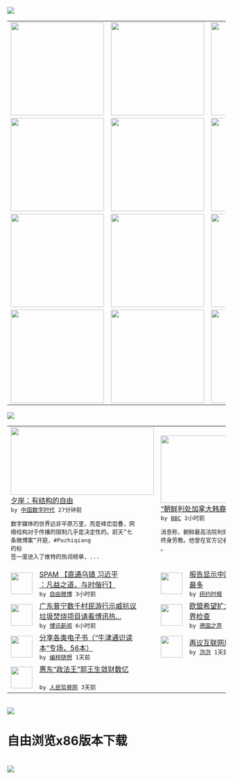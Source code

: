 

<a href="https://github.com/greatfire/z/raw/master/FreeBrowser.apk"><img src="https://raw.githubusercontent.com/greatfire/wiki/master/x/header.png" /></a><table><tr><td width="262" align="center" valign="center"><a href="https://github.com/greatfire/wiki/wiki/nyt" title="纽约时报中文网 国际纵览"><img src="https://raw.githubusercontent.com/greatfire/wiki/master/x/nyt_flag.png" width="215"/></a></td><td width="262" align="center" valign="center"><a href="https://github.com/greatfire/wiki/wiki/dw" title=""><img src="https://raw.githubusercontent.com/greatfire/wiki/master/x/dw_flag.png" width="215"/></a></td><td width="262" align="center" valign="center"><a href="https://github.com/greatfire/wiki/wiki/rmjd" title=""><img src="https://raw.githubusercontent.com/greatfire/wiki/master/x/rmjd_flag.png" width="215"/></a></td></tr><tr><td width="262" align="center" valign="center"><a href="https://github.com/paopaonetizen/website" title="泡泡 - 未经审查的互联网信息"><img src="https://raw.githubusercontent.com/greatfire/wiki/master/x/pp_flag.png" width="215"/></a></td><td width="262" align="center" valign="center"><a href="https://github.com/getlantern/mirror" title="以及自由微博和GreatFire.org官方中文论坛"><img src="https://raw.githubusercontent.com/greatfire/wiki/master/x/lantern_flag.png" width="215"/></a></td><td width="262" align="center" valign="center"><a href="https://github.com/cdtmirrors/m/" title=""><img src="https://raw.githubusercontent.com/greatfire/wiki/master/x/cdt_flag.png" width="215"/></a></td></tr><tr><td width="262" align="center" valign="center"><a href="https://github.com/program-think/blog" title="编程随想的博客"><img src="https://raw.githubusercontent.com/greatfire/wiki/master/x/pt_flag.png" width="215"/></a></td><td width="262" align="center" valign="center"><a href="https://github.com/greatfire/wiki/wiki/bbc" title=""><img src="https://raw.githubusercontent.com/greatfire/wiki/master/x/bbc_flag.png" width="215"/></a></td><td width="262" align="center" valign="center"><a href="https://github.com/freeweibo/s" title="自由微博 - 匿名和不受屏蔽的新浪微博搜索"><img src="https://raw.githubusercontent.com/greatfire/wiki/master/x/fw_flag.png" width="215"/></a></td></tr><tr><td width="262" align="center" valign="center"><a href="https://github.com/greatfire/wiki/wiki/google" title=""><img src="https://raw.githubusercontent.com/greatfire/wiki/master/x/google_flag.png" width="215"/></a></td><td width="262" align="center" valign="center"><a href="https://github.com/bxnews/boxun" title=""><img src="https://raw.githubusercontent.com/greatfire/wiki/master/x/bx_flag.png" width="215"/></a></td><td width="262" align="center" valign="center"><a href="https://github.com/greatfire/wiki/wiki/open-source" title="欢迎访问GreatFire.org开发者项目网站"><img src="https://raw.githubusercontent.com/greatfire/wiki/master/x/open-source_flag.png" width="215"/></a></td></tr></table><img src="https://raw.githubusercontent.com/greatfire/wiki/master/x/newsfeed text.png" /><table cols="4"><tr><td colspan="2" width="380"><a href="http://feedproxy.google.com/~r/chinadigitaltimes/yqjh/~3/f9mKFntJ4yo/"><img src="http://chinadigitaltimes.net/chinese/files/2015/12/%E6%95%B0%E5%AD%97%E5%AA%92%E4%BD%93.jpg" width="330" height="156"/></a></br><a href="http://feedproxy.google.com/~r/chinadigitaltimes/yqjh/~3/f9mKFntJ4yo/">夕岸：有结构的自由</a></br><kbd> by <a href="http://chinadigitaltimes.net/chinese/">中国数字时代</a> 27分钟前 </kbd></br><pre>数字媒体的世界远非平原万里，而是峰峦层叠，网<br/>络结构对于传播的限制几乎是决定性的。前天”七<br/>条微博案“开庭，#Puzhiqiang 的标<br/>签一度进入了推特的热词榜单，...</pre></td><td colspan="2" width="380"><a href="http://www.bbc.com/zhongwen/simp/world/2015/12/151216_north_korea_canada_pestor"><img src="http://ichef.bbci.co.uk/news/ws/106/amz/worldservice/live/assets/images/2011/04/13/110413084707_chinese_breaking_news_304x171.jpg" width="330" height="156"/></a></br><a href="http://www.bbc.com/zhongwen/simp/world/2015/12/151216_north_korea_canada_pestor">“朝鲜判处加拿大韩裔牧师林贤洙无期劳改”</a></br><kbd> by <a href="http://www.bbc.co.uk/zhongwen/simp">BBC</a> 2小时前 </kbd></br><pre>消息称，朝鲜最高法院判处加拿大韩裔牧师林贤洙<br/>终身劳教。他曾在官方记者会上承认意图颠覆朝鲜<br/>。</pre></td></tr><tr><td><img src="http://ww2.sinaimg.cn/large/9e5389bbjw1ez1c72ccv3j21kw0w077f.jpg" width="50" height="50"/></td><td width="280"><a href="https://freeweibo.com/weibo/3920638646983879">SPAM 【直通乌镇 习近平<br/>：凡益之道，与时偕行】</a></br><kbd> by <a href="https://freeweibo.com/">自由微博</a> 3小时前 </kbd></td><td><img src="https://raw.githubusercontent.com/greatfire/wiki/master/x/nyt_logo.png" width="50" height="50"/></td><td width="280"><a href="https://d3qlz4p8smvoli.cloudfront.net/china/20151216/c16journalists/">报告显示中国关押记者人数全球<br/>最多</a></br><kbd> by <a href="http://m.cn.nytimes.com/">纽约时报</a> 3小时前 </kbd></td></tr><tr><td><img src="http://www.boxun.com/news/images/2015/12/201512160238china1.jpg" width="50" height="50"/></td><td width="280"><a href="http://www.boxun.com/news/gb/china/2015/12/201512160238.shtml">广东普宁数千村民游行示威抗议<br/>垃圾焚烧项目请看博讯热...</a></br><kbd> by <a href="http://www.boxun.com">博讯新闻</a> 6小时前 </kbd></td><td><img src="http://www.dw.com/image/0,,18716328_302,00.jpg" width="50" height="50"/></td><td width="280"><a href="http://dw.com/p/1HNuw?maca=chi-GK-text-greatfire-all-chinese-15625-xml-mrss">欧盟希望扩大权限 加强外部边<br/>界检查</a></br><kbd> by <a href="http://dw.de">德国之声</a> 10小时前 </kbd></td></tr><tr><td><img src="https://raw.githubusercontent.com/greatfire/wiki/master/x/pt_logo.png" width="50" height="50"/></td><td width="280"><a href="http://feedproxy.google.com/~r/programthink/~3/uGSyaZsHX7I/share-books.html">分享各类电子书（“牛津通识读<br/>本”专场，56本）</a></br><kbd> by <a href="http://program-think.blogspot.com">编程随想</a> 1天前 </kbd></td><td><img src="https://pao-pao.net/sites/pao-pao.net/files/styles/large/public/tu_1_3.jpeg?itok=ODfUXWQb" width="50" height="50"/></td><td width="280"><a href="https://pao-pao.net/article/652">再议互联网反恐与谷歌回归传闻</a></br><kbd> by <a href="https://pao-pao.net">泡泡</a> 1天前 </kbd></td></tr><tr><td><img src="http://www.rmjdw.com/uploads/151213/3-151213135J1423.jpg" width="50" height="50"/></td><td width="280"><a href="http://www.rmjdw.com//tebiebaodao/20151213/15247.html">惠东“政法王”郭王生敛财数亿<br/> </a></br><kbd> by <a href="http://www.rmjdw.com/">人民监督网</a> 3天前 </kbd></td></table></br><a href="https://github.com/greatfire/z/raw/master/FreeBrowser.apk"><img src="https://raw.githubusercontent.com/greatfire/wiki/master/x/download app.png" /></a><h1>自由浏览x86版本下载<h1><a href="https://github.com/greatfire/z/raw/master/FreeBrowser-x86.apk"><img src="https://raw.githubusercontent.com/greatfire/images/master/fb86.qr.png" /></a>